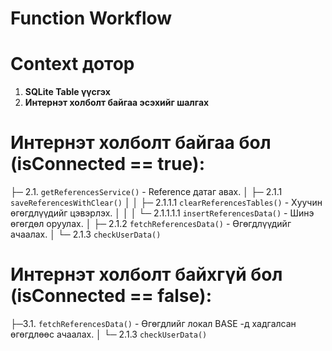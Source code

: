 # Function Workflow

# Context дотор

1. **SQLite Table үүсгэх**
2. **Интернэт холболт байгаа эсэхийг шалгах**

# Интернэт холболт байгаа бол (isConnected == true):

├─ 2.1. `getReferencesService()` - Reference датаг авах.
│ ├─ 2.1.1 `saveReferencesWithClear()`
│ │ ├─ 2.1.1.1 `clearReferencesTables()` - Хуучин өгөгдлүүдийг цэвэрлэх.
│ │ │ └─ 2.1.1.1.1 `insertReferencesData()` - Шинэ өгөгдөл оруулах.
│ ├─ 2.1.2 `fetchReferencesData()` - Өгөгдлүүдийг ачаалах.
│ └─ 2.1.3 `checkUserData()`

# Интернэт холболт байхгүй бол (isConnected == false):

├─3.1. `fetchReferencesData()` - Өгөгдлийг локал BASE -д хадгалсан өгөгдлөөс ачаалах.
│ └─ 2.1.3 `checkUserData()`

#

